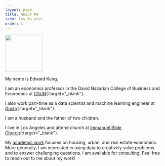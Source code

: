 ```yaml
---
layout: page
title: About Me
icon: fas fa-user
order: 1
---
```


<img src="/assets/img/myphoto.jpg" width="120" class="center">

My name is Edward Kung.

I am an economics professor in the David Nazarian College of Business and Economics at [CSUN](https://www.csun.edu){:target="_blank"}.

I also work part-time as a data scientist and machine learning engineer at [Gusto](https://www.gusto.com){:target="_blank"}.

I am a husband and the father of two children.

I live in Los Angeles and attend church at [Immanuel Bible Church](https://ibcbible.org){:target="_blank"}.

My [academic work](/research) focuses on housing, urban, and real estate economics. More generally, I am interested in using data to creatively solve problems and to answer challenging questions.  I am available for consulting.  Feel free to reach out to me about my work!

